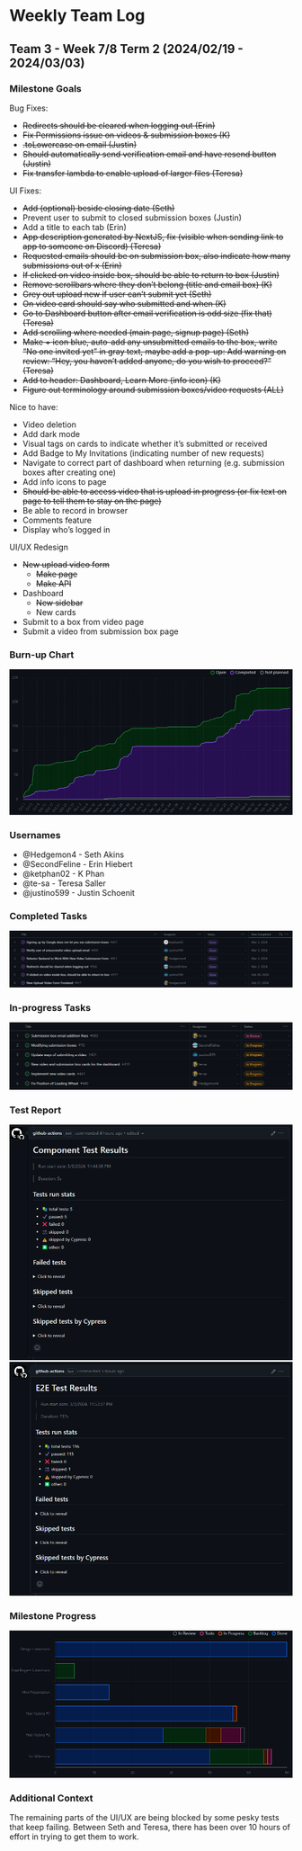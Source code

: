 # Weekly Team Log

## Team 3 - Week 7/8 Term 2 (2024/02/19 - 2024/03/03)

### Milestone Goals

Bug Fixes:
- ~~Redirects should be cleared when logging out (Erin)~~
- ~~Fix Permissions issue on videos & submission boxes (K)~~
- ~~.toLowercase on email (Justin)~~
- ~~Should automatically send verification email and have resend button (Justin)~~
- ~~Fix transfer lambda to enable upload of larger files (Teresa)~~

UI Fixes:
- ~~Add (optional) beside closing date (Seth)~~
- Prevent user to submit to closed submission boxes (Justin)
- Add a title to each tab (Erin)
- ~~App description generated by NextJS, fix (visible when sending link to app to someone on Discord) (Teresa)~~
- ~~Requested emails should be on submission box, also indicate how many submissions out of x (Erin)~~
- ~~If clicked on video inside box, should be able to return to box (Justin)~~
- ~~Remove scrollbars where they don’t belong (title and email box) (K)~~
- ~~Grey out upload new if user can’t submit yet (Seth)~~
- ~~On video card should say who submitted and when (K)~~
- ~~Go to Dashboard button after email verification is odd size (fix that) (Teresa)~~
- ~~Add scrolling where needed (main page, signup page) (Seth)~~
- ~~Make + icon blue, auto-add any unsubmitted emails to the box, write “No one invited yet” in gray text, maybe add a pop-up: Add warning on review: “Hey, you haven’t added anyone, do you wish to proceed?” (Teresa)~~
- ~~Add to header: Dashboard, Learn More (info icon) (K)~~
- ~~Figure out terminology around submission boxes/video requests (ALL)~~

Nice to have:
- Video deletion
- Add dark mode
- Visual tags on cards to indicate whether it’s submitted or received
- Add Badge to My Invitations (indicating number of new requests)
- Navigate to correct part of dashboard when returning (e.g. submission boxes after creating one)
- Add info icons to page
- ~~Should be able to access video that is upload in progress (or fix text on page to tell them to stay on the page)~~
- Be able to record in browser
- Comments feature
- Display who’s logged in

UI/UX Redesign
- ~~New upload video form~~
  - ~~Make page~~
  - ~~Make API~~
- Dashboard
  - ~~New sidebar~~
  - New cards
- Submit to a box from video page
- Submit a video from submission box page

### Burn-up Chart

![](imgs/burnup-week-8-s2.png)

### Usernames

-   @Hedgemon4 - Seth Akins
-   @SecondFeline - Erin Hiebert
-   @ketphan02 - K Phan
-   @te-sa - Teresa Saller
-   @justino599 - Justin Schoenit

### Completed Tasks

![](imgs/completed-week-8-s2.png)

### In-progress Tasks

![](imgs/in-progress-week-8-s2.png)

### Test Report

![](imgs/cypress-tests-week-8-s2-component.png)
![](imgs/cypress-tests-week-8-s2-e2e.png)

### Milestone Progress

![](imgs/milestone-progress-week-8-s2.png)

### Additional Context

The remaining parts of the UI/UX are being blocked by some pesky tests that keep failing. Between Seth and Teresa, there has been over 10 hours of effort in trying to get them to work.
